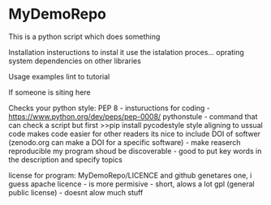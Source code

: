 # MyDemoRepo

This is a python script which does something

Installation insteructions 
 to instal it use the istalation proces...
 oprating system
 dependencies on other libraries

Usage examples
 lint to tutorial
 
If someone is siting
 here


Checks your python style:
PEP 8 - instuructions for coding - https://www.python.org/dev/peps/pep-0008/
pythonstule - command that can check a script but first >>pip install pycodestyle
style aligning to ussual code makes code easier for other readers
its nice to include DOI of softwer (zenodo.org can make a DOI for a specific software) - make reaserch reproducible
my program shoud be discoverable - good to put key words in the description and specify topics 

license for program: MyDemoRepo/LICENCE and github genetares one, i guess
   apache licence - is more permisive - short, alows a lot
   gpl (general public license) - doesnt alow much stuff
   
